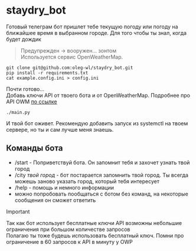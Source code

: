 # staydry_bot
Готовый телеграм бот пришлет тебе текущую погоду или погоду на ближайшее время в выбранном городе.
Для того чтобы ты знал, когда будет дождик<br>
> Предупрежден -> вооружен... зонтом<br>
Используется сервис OpenWeatherMap.
```
git clone git@github.com:oleg-wl/staydry_bot.git
pip install -r requirements.txt
cat example.config.ini > config.ini
```
Почти готово...<br>
Добавь ключи API от твоего бота и от OpenWeatherMap. Подробнее про API OWM [по ссылке](https://openweathermap.org/current)
```
./main.py
```
И твой бот оживет. Рекомендую добавить запуск из systemctl на твоем сервере, но ты и сам лучше меня знаешь.

## Команды бота
* /start - Поприветствуй бота. Он запомнит тебя и захочет узнать твой город
* /city _твой город_ - бот постарается запомнить твой город. Ты всегда можешь заново указать город, который тебя интересует
* /help - помощь и немного информации 
* можно попробовать пообщаться с ботом без команд, на некоторые сообщения он сможет ответить

> [!IMPORTANT] 
> Так как бот использует бесплатные ключи API возможны небольшие ограничения при большом количестве запросов<br>
> Полагаю ты тоже будешь использовать бесплатный ключ. Помни про ограничение в 60 запросов к API в минуту у OWP
